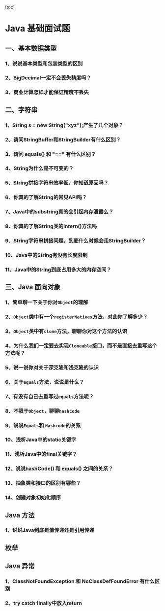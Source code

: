 [toc]



# Java 基础面试题

## 一、基本数据类型

### 1、说说基本类型和包装类型的区别

### 2、BigDecimal一定不会丢失精度吗？

### 3、商业计算怎样才能保证精度不丢失



## 二、字符串

### 1、String s = new String("xyz");产生了几个对象？

### 2、请问StringBuffer和StringBuilder有什么区别？

### 3、请问 equals() 和 "==" 有什么区别？

### 4、String为什么是不可变的？

### 5、String拼接字符串效率低，你知道原因吗？

### 6、你真的了解String的常见API吗？

### 7、Java中的substring真的会引起内存泄露么？

### 8、你真的了解String类的intern()方法吗

### 9、String字符串拼接问题，到底什么时候会走StringBuilder？

### 10、Java中的String有没有长度限制

### 11、Java中的String到底占用多大的内存空间？



## 三、Java 面向对象

### 1、简单聊一下关于你对`Object`的理解

### 2、`Object`类中有一个`registerNatives`方法，对此你了解多少？

### 3、`Object`类中有`clone`方法，聊聊你对这个方法的认识

### 4、为什么我们一定要去实现`Cloneable`接口，而不是直接去重写这个方法呢？

### 5、说一说你对关于深克隆和浅克隆的认识

### 6、关于`equals`方法，说说是什么？

### 7、有没有自己去重写过`equals`方法呢？

### 8、不限于`Object`，聊聊`hashCode`

### 9、说说`Equals`和 `Hashcode`的关系

### 10、浅析Java中的static关键字

### 11、浅析Java中的final关键字？

### 12、说说hashCode() 和 equals() 之间的关系？

### 13、抽象类和接口的区别有哪些？

### 14、创建对象初始化顺序



## Java 方法

### 1、说说Java到底是值传递还是引用传递



## 枚举



## Java 异常

### 1、ClassNotFoundException 和 NoClassDefFoundError 有什么区别

### 2、try catch finally中放入return
